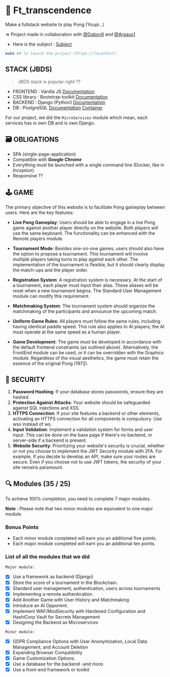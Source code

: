 # 🏓 Ft_transcendence

Make a fullstack website to play Pong (Youpi...)

=> Project made in collaboration with [@Doboy9](https://github.com/Doboy9) and [@Argaus1](https://github.com/Argaus1)

- Here is the subject : [Subject](https://cdn.intra.42.fr/pdf/pdf/133398/en.subject.pdf)

```bash
make ## to launch the project (https://localhost)
```

## STACK (JBDS)

> JBDS stack is popular right ??

- FRONTEND : Vanilla JS [Documentation](https://www.w3schools.com/js/DEFAULT.asp)
- CSS library : Bootstrap toolkit [Documentation](https://getbootstrap.com/)
- BACKEND : Django (Python) [Documentation](https://docs.djangoproject.com/en/5.1/)
- DB : PostgreSQL [Documentation](https://www.postgresql.org/docs/current/) [Container](https://hub.docker.com/_/postgres/)

For our project, we did the `MicroServices` module which mean, each services has is own DB and is own Django.


## 🗃️ OBLIGATIONS

- SPA (single-page-application)
- Compatible with ***Google Chrome***
- Everything must be launched with a single command line (Docker, like in *Inception*)
- Responsive ??

## 🕹️ GAME

The primary objective of this website is to facilitate Pong gameplay between users. Here are the key features:

- **Live Pong Gameplay**: Users should be able to engage in a live Pong game against another player directly on the website. Both players will use the same keyboard. The functionality can be enhanced with the Remote players module.

- **Tournament Mode**: Besides one-on-one games, users should also have the option to propose a tournament. This tournament will involve multiple players taking turns to play against each other. The implementation of the tournament is flexible, but it should clearly display the match-ups and the player order.

- **Registration System**: A registration system is necessary. At the start of a tournament, each player must input their alias. These aliases will be reset when a new tournament begins. The Standard User Management module can modify this requirement.

- **Matchmaking System**: The tournament system should organize the matchmaking of the participants and announce the upcoming match.

- **Uniform Game Rules**: All players must follow the same rules, including having identical paddle speed. This rule also applies to AI players; the AI must operate at the same speed as a human player.

- **Game Development**: The game must be developed in accordance with the default frontend constraints (as outlined above). Alternatively, the FrontEnd module can be used, or it can be overridden with the Graphics module. Regardless of the visual aesthetics, the game must retain the essence of the original Pong (1972).

## 🔐 SECURITY

1. **Password Hashing**: If your database stores passwords, ensure they are hashed.
2. **Protection Against Attacks**: Your website should be safeguarded against SQL injections and XSS.
3. **HTTPS Connection**: If your site features a backend or other elements, activating an HTTPS connection for all components is compulsory. Use wss instead of ws.
4. **Input Validation**: Implement a validation system for forms and user input. This can be done on the base page if there's no backend, or server-side if a backend is present.
5. **Website Security**: Prioritizing your website's security is crucial, whether or not you choose to implement the JWT Security module with 2FA. For example, if you decide to develop an API, make sure your routes are secure. Even if you choose not to use JWT tokens, the security of your site remains paramount.

## 🔍 Modules (35 / 25)

To achieve 100% completion, you need to complete 7 major modules.

**Note** : Please note that two minor modules are equivalent to one major module.

### Bonus Points

- Each minor module completed will earn you an additional five points.
- Each major module completed will earn you an additional ten points.

### List of all the modules that we did

```Major module:```

- [x] Use a framework as backend (Django)
- [x] Store the score of a tournament in the Blockchain.
- [x] Standard user management, authentication, users across tournaments
- [x] Implementing a remote authentication.
- [x] Add Another Game with User History and Matchmaking
- [x] Introduce an AI Opponent.
- [x] Implement WAF/ModSecurity with Hardened Configuration and HashiCorp Vault for Secrets Management
- [x] Designing the Backend as Microservices

```Minor module:```
- [x] GDPR Compliance Options with User Anonymization, Local Data Management, and Account Deletion
- [x] Expanding Browser Compatibility
- [x] Game Customization Options.
- [x] Use a database for the backend -and more.
- [x] Use a front-end framework or toolkit
